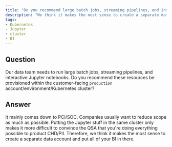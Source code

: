 ```yaml
---
title: "Do you recommend large batch jobs, streaming pipelines, and interactive Jupyter notebooks be provisioned within the customer-facing `production` account/environment/Kubernetes cluster?"
description: "We think it makes the most sense to create a separate data account and put all of your BI in there."
tags:
- Kubernetes
- Jupyter
- cluster
- BI
---
```


## Question

Our data team needs to run large batch jobs, streaming pipelines, and interactive Jupyter notebooks. Do you recommend these resources be provisioned within the customer-facing `production` account/environment/Kubernetes cluster?


## Answer

It mainly comes down to PCI/SOC. Companies usually want to reduce scope as much as possible. Putting the Jupyter stuff in the same cluster only makes it more difficult to convince the QSA that you're doing everything possible to product CHD/PII. Therefore, we think it makes the most sense to create a separate data account and put all of your BI in there.
